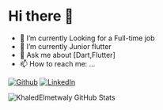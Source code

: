 # Hi there 👋

- 🔭 I’m currently Looking for a Full-time job
- 🌱 I’m currently Junior flutter
- 💬 Ask me about [Dart,Flutter]
- 📫 How to reach me: ...

[![Github](https://img.shields.io/badge/GitHub-000000?style=for-the-badge&logo=GitHub&logoColor=white)](https://github.com/KhaledElmetwaly)
[![LinkedIn](https://img.shields.io/badge/LinkedIn-000000?style=for-the-badge&logo=LinkedIn&logoColor=white)](https://www.linkedin.com/in/khaled-elmetwaly-555a32223/)

![KhaledElmetwaly GitHub Stats](https://github-readme-stats.vercel.app/api?username=KhaledElmetwaly&show_icons=true&theme=dark)

